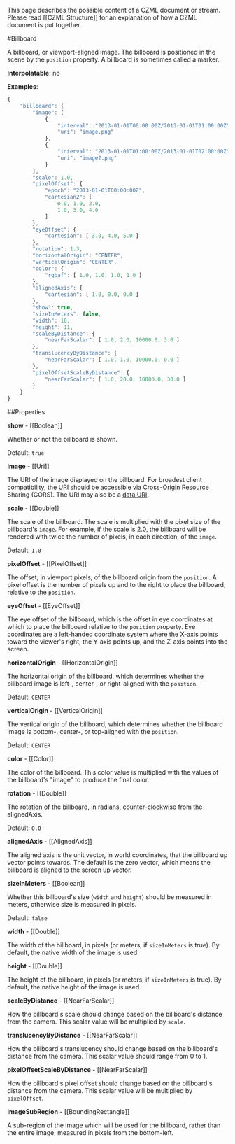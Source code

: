 This page describes the possible content of a CZML document or stream.  Please read [[CZML Structure]] for an explanation of how a CZML document is put together.

#Billboard

A billboard, or viewport-aligned image.  The billboard is positioned in the scene by the `position` property.  A billboard is sometimes called a marker.

**Interpolatable**: no

**Examples**:

```javascript
{
    "billboard": {
        "image": [
            {
                "interval": "2013-01-01T00:00:00Z/2013-01-01T01:00:00Z",
                "uri": "image.png"
            },
            {
                "interval": "2013-01-01T01:00:00Z/2013-01-01T02:00:00Z",
                "uri": "image2.png"
            }
        ],
        "scale": 1.0,
        "pixelOffset": {
            "epoch": "2013-01-01T00:00:00Z",
            "cartesian2": [
                0.0, 1.0, 2.0,
                1.0, 3.0, 4.0
            ]
        },
        "eyeOffset": {
            "cartesian": [ 3.0, 4.0, 5.0 ]
        },
        "rotation": 1.3,
        "horizontalOrigin": "CENTER",
        "verticalOrigin": "CENTER",
        "color": {
            "rgbaf": [ 1.0, 1.0, 1.0, 1.0 ]
        },
        "alignedAxis": {
            "cartesian": [ 1.0, 0.0, 0.0 ]
        },
        "show": true,
        "sizeInMeters": false,
        "width": 10,
        "height": 11,
        "scaleByDistance": {
            "nearFarScalar": [ 1.0, 2.0, 10000.0, 3.0 ]
        },
        "translucencyByDistance": {
            "nearFarScalar": [ 1.0, 1.0, 10000.0, 0.0 ]
        },
        "pixelOffsetScaleByDistance": {
            "nearFarScalar": [ 1.0, 20.0, 10000.0, 30.0 ]
        }
    }
}
```

##Properties

**show** - [[Boolean]]

Whether or not the billboard is shown.

Default: `true`


**image** - [[Uri]]

The URI of the image displayed on the billboard.  For broadest client compatibility, the URI should be accessible via Cross-Origin Resource Sharing (CORS).  The URI may also be a <a href="https://developer.mozilla.org/en/data_URIs">data URI</a>.


**scale** - [[Double]]

The scale of the billboard.  The scale is multiplied with the pixel size of the billboard's `image`.  For example, if the scale is 2.0, the billboard will be rendered with twice the number of pixels, in each direction, of the `image`.

Default: `1.0`


**pixelOffset** - [[PixelOffset]]

The offset, in viewport pixels, of the billboard origin from the `position`.  A pixel offset is the number of pixels up and to the right to place the billboard, relative to the `position`.


**eyeOffset** - [[EyeOffset]]

The eye offset of the billboard, which is the offset in eye coordinates at which to place the billboard relative to the `position` property.  Eye coordinates are a left-handed coordinate system where the X-axis points toward the viewer's right, the Y-axis points up, and the Z-axis points into the screen.


**horizontalOrigin** - [[HorizontalOrigin]]

The horizontal origin of the billboard, which determines whether the billboard image is left-, center-, or right-aligned with the `position`.

Default: `CENTER`


**verticalOrigin** - [[VerticalOrigin]]

The vertical origin of the billboard, which determines whether the billboard image is bottom-, center-, or top-aligned with the `position`.

Default: `CENTER`


**color** - [[Color]]

The color of the billboard.  This color value is multiplied with the values of the billboard's "image" to produce the final color.


**rotation** - [[Double]]

The rotation of the billboard, in radians, counter-clockwise from the alignedAxis.

Default: `0.0`


**alignedAxis** - [[AlignedAxis]]

The aligned axis is the unit vector, in world coordinates, that the billboard up vector points towards.  The default is the zero vector, which means the billboard is aligned to the screen up vector.


**sizeInMeters** - [[Boolean]]

Whether this billboard's size (`width` and `height`) should be measured in meters, otherwise size is measured in pixels.

Default: `false`


**width** - [[Double]]

The width of the billboard, in pixels (or meters, if `sizeInMeters` is true). By default, the native width of the image is used.


**height** - [[Double]]

The height of the billboard, in pixels (or meters, if `sizeInMeters` is true). By default, the native height of the image is used.


**scaleByDistance** - [[NearFarScalar]]

How the billboard's scale should change based on the billboard's distance from the camera.  This scalar value will be multiplied by `scale`.


**translucencyByDistance** - [[NearFarScalar]]

How the billboard's translucency should change based on the billboard's distance from the camera.  This scalar value should range from 0 to 1.


**pixelOffsetScaleByDistance** - [[NearFarScalar]]

How the billboard's pixel offset should change based on the billboard's distance from the camera.  This scalar value will be multiplied by `pixelOffset`.


**imageSubRegion** - [[BoundingRectangle]]

A sub-region of the image which will be used for the billboard, rather than the entire image, measured in pixels from the bottom-left.


